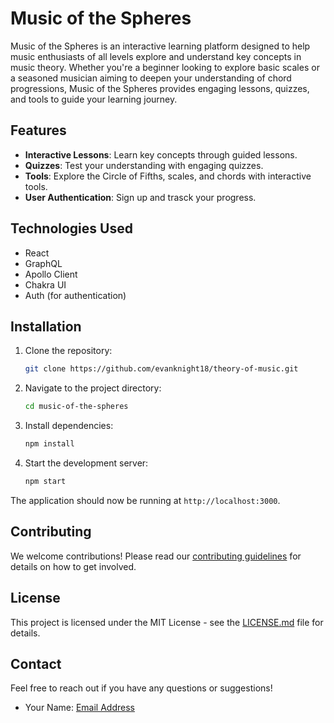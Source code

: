 # Music of the Spheres

Music of the Spheres is an interactive learning platform designed to help music enthusiasts of all levels explore and understand key concepts in music theory. Whether you're a beginner looking to explore basic scales or a seasoned musician aiming to deepen your understanding of chord progressions, Music of the Spheres provides engaging lessons, quizzes, and tools to guide your learning journey.

## Features

- **Interactive Lessons**: Learn key concepts through guided lessons.
- **Quizzes**: Test your understanding with engaging quizzes.
- **Tools**: Explore the Circle of Fifths, scales, and chords with interactive tools.
- **User Authentication**: Sign up and trasck your progress.

## Technologies Used

- React
- GraphQL
- Apollo Client
- Chakra UI
- Auth (for authentication)

## Installation

1. Clone the repository:

   ```bash
   git clone https://github.com/evanknight18/theory-of-music.git
   ```

2. Navigate to the project directory:

   ```bash
   cd music-of-the-spheres
   ```

3. Install dependencies:

   ```bash
   npm install
   ```

4. Start the development server:
   ```bash
   npm start
   ```

The application should now be running at `http://localhost:3000`.

## Contributing

We welcome contributions! Please read our [contributing guidelines](CONTRIBUTING.md) for details on how to get involved.

## License

This project is licensed under the MIT License - see the [LICENSE.md](LICENSE.md) file for details.

## Contact

Feel free to reach out if you have any questions or suggestions!

- Your Name: [Email Address](mailto:evanknight18@gmail.com)
